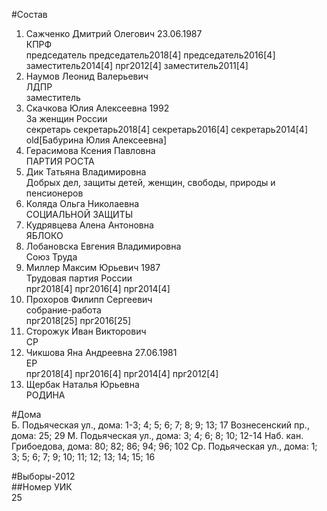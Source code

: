 #Состав  
1. Сажченко Дмитрий Олегович 23.06.1987  
    КПРФ  
    председатель председатель2018[4] председатель2016[4] заместитель2014[4] прг2012[4] заместитель2011[4]  
2. Наумов Леонид Валерьевич  
    ЛДПР  
    заместитель  
3. Скачкова Юлия Алексеевна 1992  
    За женщин России  
    секретарь секретарь2018[4] секретарь2016[4] секретарь2014[4] old[Бабурина Юлия Алексеевна]  
4. Герасимова Ксения Павловна  
    ПАРТИЯ РОСТА  
5. Дик Татьяна Владимировна  
    Добрых дел, защиты детей, женщин, свободы, природы и пенсионеров  
6. Коляда Ольга Николаевна  
    СОЦИАЛЬНОЙ ЗАЩИТЫ  
7. Кудрявцева Алена Антоновна  
    ЯБЛОКО  
8. Лобановска Евгения Владимировна  
    Союз Труда  
9. Миллер Максим Юрьевич 1987  
    Трудовая партия России  
    прг2018[4] прг2016[4] прг2014[4]  
10. Прохоров Филипп Сергеевич  
    собрание-работа  
    прг2018[25] прг2016[25]  
11. Сторожук Иван Викторович  
    СР  
12. Чикшова Яна Андреевна 27.06.1981  
    ЕР  
    прг2018[4] прг2016[4] прг2014[4] прг2012[4]  
13. Щербак Наталья Юрьевна  
    РОДИНА  
  
#Дома  
Б. Подьяческая ул., дома: 1-3; 4; 5; 6; 7; 8; 9; 13; 17 Вознесенский пр., дома: 25; 29 М. Подьяческая ул., дома: 3; 4; 6; 8; 10; 12-14 Наб. кан. Грибоедова, дома: 80; 82; 86; 94; 96; 102 Ср. Подьяческая ул., дома: 1; 3; 5; 6; 7; 9; 10; 11; 12; 13; 14; 15; 16  
  
#Выборы-2012  
##Номер УИК  
25  
